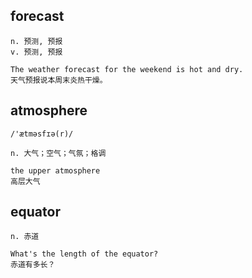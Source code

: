 ## forecast
```
n. 预测, 预报
v. 预测, 预报

The weather forecast for the weekend is hot and dry.
天气预报说本周末炎热干燥。
```

## atmosphere
```
/'ætməsfɪə(r)/

n. 大气；空气；气氛；格调

the upper atmosphere
高层大气
```

## equator
```
n. 赤道

What's the length of the equator?
赤道有多长？
```
